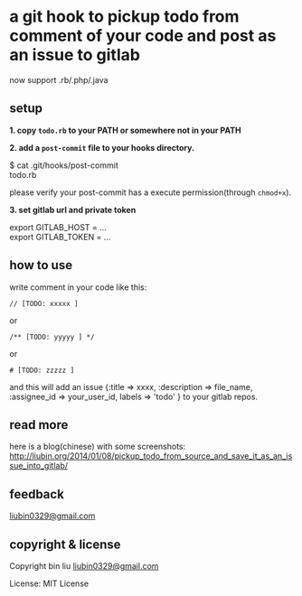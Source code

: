 # a git hook to pickup todo from comment of your code and post as an issue to gitlab

now support .rb/.php/.java

## setup

**1. copy `todo.rb` to your PATH or somewhere not in your PATH**

**2. add a `post-commit` file to your hooks directory.**

  $ cat .git/hooks/post-commit  
  todo.rb

  please verify your post-commit has a execute permission(through `chmod+x`).

**3. set gitlab url and private token**

  export GITLAB_HOST = ...  
  export GITLAB_TOKEN = ...

## how to use

write comment in your code like this:


```
// [TODO: xxxxx ]
```

or

```
/** [TODO: yyyyy ] */
```
or

```
# [TODO: zzzzz ]
```

and this will add an issue {:title => xxxx, :description => file_name, :assignee_id => your_user_id, labels => 'todo' } to your gitlab repos.


## read more

  here is a blog(chinese) with some screenshots: http://liubin.org/2014/01/08/pickup_todo_from_source_and_save_it_as_an_issue_into_gitlab/

## feedback

  liubin0329@gmail.com

## copyright & license

Copyright bin liu liubin0329@gmail.com

License: MIT License
